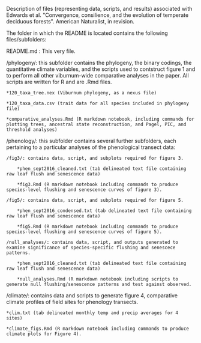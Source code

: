 Description of files (representing data, scripts, and results) associated with Edwards et al. "Convergence, consilience, and the evolution of temperate deciduous forests". American Naturalist, in revision.

The folder in which the README is located contains the following files/subfolders:

README.md : This very file.

/phylogeny/: this subfolder contains the phylogeny, the binary codings, the quantitative climate variables, and the scripts used to contstruct figure 1 and to perform all other viburnum-wide comparative analyses in the paper. All scripts are written for R and are .Rmd files.
	
	*120_taxa_tree.nex (Viburnum phylogeny, as a nexus file)

	*120_taxa_data.csv (trait data for all species included in phylogeny file)

	*comparative_analyses.Rmd (R markdown notebook, including commands for plotting trees, ancestral state reconstruction, and Pagel, PIC, and threshold analyses)

/phenology/: this subfolder contains several further subfolders, each pertaining to a particular analyses of the phenological transect data:

	/fig3/: contains data, script, and subplots required for figure 3.
		
		*phen_sept2016_cleaned.txt (tab delineated text file containing raw leaf flush and senescence data)
		
		*fig3.Rmd (R markdown notebook including commands to produce species-level flushing and senescence curves of figure 3).
		
	/fig5/: contains data, script, and subplots required for figure 5.
		
		*phen_sept2016_condensed.txt (tab delineated text file containing raw leaf flush and senescence data)
		
		*fig5.Rmd (R markdown notebook including commands to produce species-level flushing and senescence curves of figure 5).
		
	/null_analyses/: contains data, script, and outputs generated to examine significance of species-specific flushing and senescece patterns.
	
		*phen_sept2016_cleaned.txt (tab delineated text file containing raw leaf flush and senescence data)
		
		*null_analyses.Rmd (R markdown notebook including scripts to generate null flushing/senescence patterns and test against observed. 
		
/climate/: contains data and scripts to generate figure 4, comparative climate profiles of field sites for phenology transects.

	*clim.txt (tab delineated monthly temp and precip averages for 4 sites)
	
	*climate_figs.Rmd (R markdown notebook including commands to produce climate plots for Figure 4).